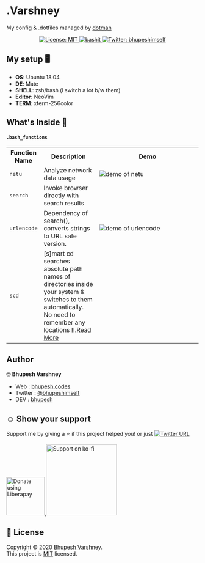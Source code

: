 # .Varshney

My config &amp; .dotfiles managed by [dotman](https://github.com/Bhupesh-V/dotman)

<p align="center">
  <a href="https://github.com/Bhupesh-V/.Varshney/blob/master/LICENSE">
    <img alt="License: MIT" src="https://img.shields.io/github/license/Bhupesh-V/.Varshney" />
  </a>
  <a href="https://github.com/ellerbrock/open-source-badges">
    <img alt="bashit" src="https://badges.frapsoft.com/bash/v1/bash.png?v=103">
  </a>
  <a href="https://twitter.com/bhupeshimself">
    <img alt="Twitter: bhupeshimself" src="https://img.shields.io/twitter/follow/bhupeshimself.svg?style=social" target="_blank" />
  </a>
</p>


## My setup 🖥

- **OS**: Ubuntu 18.04
- **DE**: Mate
- **SHELL**: zsh/bash (i switch a lot b/w them)
- **Editor**: NeoVim
- **TERM**: xterm-256color

## What's Inside 👀

#### `.bash_functions`

<table>
	<tr>
		<th>Function Name</th>
		<th width="30%">Description</th>
		<th width="60%">Demo</th>
	</tr>
	<tr>
		<td><code>netu</code></td>
		<td>Analyze network data usage</td>
		<td><img alt="demo of netu" src="https://user-images.githubusercontent.com/34342551/90170484-c280cd80-ddbd-11ea-9d38-71821250989c.png"></td>
	</tr>
	<tr>
		<td><code>search</code></td>
		<td>Invoke browser directly with search results</td>
	</tr>
	<tr>
		<td><code>urlencode</code></td>
		<td>Dependency of search(), converts strings to URL safe version.</td>
		<td><img alt="demo of urlencode" src="https://user-images.githubusercontent.com/34342551/90170221-54d4a180-ddbd-11ea-9c76-029a70f5dc37.png"></td>
	</tr>
	<tr>
		<td><code>scd</code></td>
		<td>[s]mart cd searches absolute path names of directories inside your system & switches to them automatically. No need to remember any locations !!.<a href="https://bhupesh-v.github.io/creating-a-smart-alternative-to-cd/">Read More</a></td>
	</tr>
</table>


## Author

🤓 **Bhupesh Varshney**

- Web : [bhupesh.codes](https://bhupesh-v.github.io)
- Twitter : [@bhupeshimself](https://twitter.com/bhupeshimself)
- DEV : [bhupesh](https://dev.to/bhupesh)


## ☺️ Show your support

Support me by giving a ⭐️ if this project helped you! or just [![Twitter URL](https://img.shields.io/twitter/url?style=social&url=https%3A%2F%2Fgithub.com%2FBhupesh-V%2F.Varshney%2F)](https://twitter.com/intent/tweet?url=https://github.com/Bhupesh-V/.Varshney&text=.Varshney%20via%20@bhupeshimself)

<a href="https://liberapay.com/bhupesh/donate">
  <img title="librepay/bhupesh" alt="Donate using Liberapay" src="https://liberapay.com/assets/widgets/donate.svg" width="100">
</a>
<a href="https://ko-fi.com/bhupesh">
  <img title="ko-fi/bhupesh" alt="Support on ko-fi" src="https://user-images.githubusercontent.com/34342551/88784787-12507980-d1ae-11ea-82fe-f55753340168.png" width="185">
</a>


## 📝 License

Copyright © 2020 [Bhupesh Varshney](https://github.com/Bhupesh-V).<br />
This project is [MIT](https://github.com/Bhupesh-V/.Varshney/blob/master/LICENSE) licensed.
